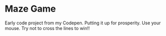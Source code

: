 # Maze Game
 Early code project from my Codepen. Putting it up for prosperity.
 Use your mouse. Try not to cross the lines to win!!